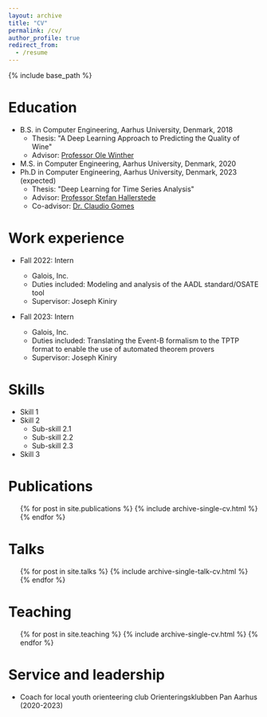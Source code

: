 ```yaml
---
layout: archive
title: "CV"
permalink: /cv/
author_profile: true
redirect_from:
  - /resume
---
```


{% include base_path %}

Education
======
* B.S. in Computer Engineering, Aarhus University, Denmark, 2018
  * Thesis: "A Deep Learning Approach to Predicting the Quality of Wine"
  * Advisor: [Professor Ole Winther](http://olewinther.info/)
* M.S. in Computer Engineering, Aarhus University, Denmark, 2020
* Ph.D in Computer Engineering, Aarhus University, Denmark, 2023 (expected)
  * Thesis: "Deep Learning for Time Series Analysis"
  * Advisor: [Professor Stefan Hallerstede](http://olewinther.info/)
  * Co-advisor: [Dr. Claudio Gomes](http://hansenlab.org/)
  
Work experience
======


* Fall 2022: Intern
  * Galois, Inc.
  * Duties included: Modeling and analysis of the AADL standard/OSATE tool
  * Supervisor: Joseph Kiniry

* Fall 2023: Intern
  * Galois, Inc.
  * Duties included: Translating the Event-B formalism to the TPTP format to enable the use of automated theorem provers
  * Supervisor: Joseph Kiniry
  
Skills
======
* Skill 1
* Skill 2
  * Sub-skill 2.1
  * Sub-skill 2.2
  * Sub-skill 2.3
* Skill 3

Publications
======
  <ul>{% for post in site.publications %}
    {% include archive-single-cv.html %}
  {% endfor %}</ul>
  
Talks
======
  <ul>{% for post in site.talks %}
    {% include archive-single-talk-cv.html %}
  {% endfor %}</ul>
  
Teaching
======
  <ul>{% for post in site.teaching %}
    {% include archive-single-cv.html %}
  {% endfor %}</ul>
  
Service and leadership
======
* Coach for local youth orienteering club Orienteringsklubben Pan Aarhus (2020-2023)